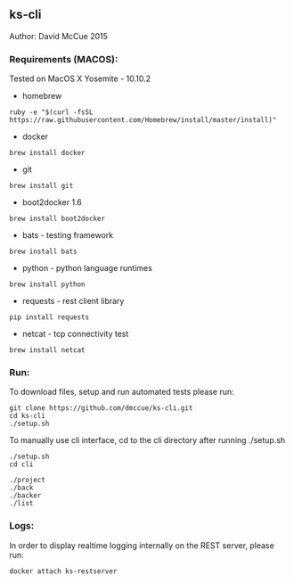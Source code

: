 ## ks-cli

Author: David McCue 2015

### Requirements (MACOS):

Tested on MacOS X Yosemite - 10.10.2

* homebrew
~~~
ruby -e "$(curl -fsSL https://raw.githubusercontent.com/Homebrew/install/master/install)"
~~~
* docker
~~~
brew install docker
~~~
* git
~~~
brew install git
~~~
* boot2docker 1.6
~~~
brew install boot2docker
~~~
* bats - testing framework
~~~
brew install bats
~~~
* python - python language runtimes
~~~
brew install python
~~~
* requests - rest client library
~~~
pip install requests
~~~
* netcat - tcp connectivity test
~~~
brew install netcat
~~~

### Run:

To download files, setup and run automated tests please run:
~~~
git clone https://github.com/dmccue/ks-cli.git
cd ks-cli
./setup.sh
~~~

To manually use cli interface, cd to the cli directory after running ./setup.sh
~~~
./setup.sh
cd cli

./project
./back
./backer
./list
~~~

### Logs:

In order to display realtime logging internally on the REST server, please run:

~~~
docker attach ks-restserver
~~~